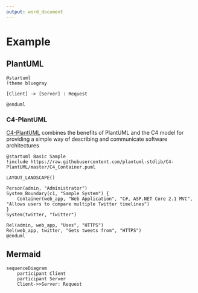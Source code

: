 ```yaml
---
output: word_document
---
```


# Example

## PlantUML
```plantuml
@startuml
!theme bluegray

[Client] -> [Server] : Request

@enduml
```

### C4-PlantUML
[C4-PlantUML](https://github.com/plantuml-stdlib/C4-PlantUML) combines the benefits of PlantUML and the C4 model for providing a simple way of describing and communicate software architectures

```plantuml
@startuml Basic Sample
!include https://raw.githubusercontent.com/plantuml-stdlib/C4-PlantUML/master/C4_Container.puml

LAYOUT_LANDSCAPE()

Person(admin, "Administrator")
System_Boundary(c1, "Sample System") {
    Container(web_app, "Web Application", "C#, ASP.NET Core 2.1 MVC", "Allows users to compare multiple Twitter timelines")
}
System(twitter, "Twitter")

Rel(admin, web_app, "Uses", "HTTPS")
Rel(web_app, twitter, "Gets tweets from", "HTTPS")
@enduml
```

## Mermaid
```mermaid
sequenceDiagram
    participant Client
    participant Server
    Client->>Server: Request
```
